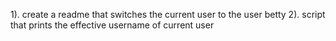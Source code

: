 1). create a readme that switches the current user to the user betty
2). script that prints the effective username of current user
